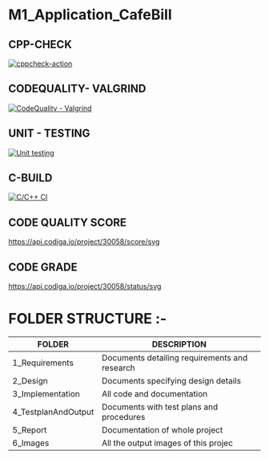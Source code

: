 # M1_Application_CafeBill
## CPP-CHECK

[![cppcheck-action](https://github.com/Abhilash1101/M1_Application_CafeBill/actions/workflows/cppcheck.yml/badge.svg)](https://github.com/Abhilash1101/M1_Application_CafeBill/actions/workflows/cppcheck.yml)

## CODEQUALITY- VALGRIND
[![CodeQuality - Valgrind](https://github.com/Abhilash1101/M1_Application_CafeBill/actions/workflows/Valgrind.yml/badge.svg)](https://github.com/Abhilash1101/M1_Application_CafeBill/actions/workflows/Valgrind.yml)

## UNIT - TESTING

[![Unit testing](https://github.com/Abhilash1101/M1_Application_CafeBill/actions/workflows/Unit-Test.yml/badge.svg)](https://github.com/Abhilash1101/M1_Application_CafeBill/actions/workflows/Unit-Test.yml)

## C-BUILD
[![C/C++ CI](https://github.com/Abhilash1101/M1_Application_CafeBill/actions/workflows/C-build.yml/badge.svg)](https://github.com/Abhilash1101/M1_Application_CafeBill/actions/workflows/C-build.yml)

## CODE QUALITY SCORE

https://api.codiga.io/project/30058/score/svg

## CODE GRADE 
https://api.codiga.io/project/30058/status/svg


 # FOLDER STRUCTURE  :-
  
  | FOLDER           	| DESCRIPTION                                   	|
|------------------	|-----------------------------------------------	|
| 1_Requirements   	| Documents detailing requirements and research 	|
| 2_Design         	| Documents specifying design details           	|
| 3_Implementation 	| All code and documentation                    	|
| 4_TestplanAndOutput     	| Documents with test plans and procedures      	|
| 5_Report         	| Documentation of whole project                	|
| 6_Images         	| All the output images of this projec          	|

